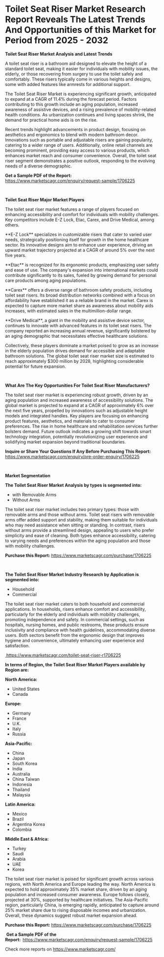 <p><h1>Toilet Seat Riser Market Research Report Reveals The Latest Trends And Opportunities of this Market for Period from 2025 - 2032</h1></p><p><strong>Toilet Seat Riser Market Analysis and Latest Trends</strong></p>
<p><p>A toilet seat riser is a bathroom aid designed to elevate the height of a standard toilet seat, making it easier for individuals with mobility issues, the elderly, or those recovering from surgery to use the toilet safely and comfortably. These risers typically come in various heights and designs, some with added features like armrests for additional support.</p><p>The Toilet Seat Riser Market is experiencing significant growth, anticipated to expand at a CAGR of 11.4% during the forecast period. Factors contributing to this growth include an aging population, increased awareness of assistive devices, and a rising prevalence of mobility-related health conditions. As urbanization continues and living spaces shrink, the demand for practical home aids is on the rise.</p><p>Recent trends highlight advancements in product design, focusing on aesthetics and ergonomics to blend with modern bathroom decor. Innovations such as portable and adjustable risers are gaining popularity, catering to a wider range of users. Additionally, online retail channels are becoming prominent, providing easy access to various products, which enhances market reach and consumer convenience. Overall, the toilet seat riser segment demonstrates a positive outlook, responding to the evolving needs of a diverse demographic.</p></p>
<p><strong>Get a Sample PDF of the Report:&nbsp;</strong> <a href="https://www.marketscagr.com/enquiry/request-sample/1706225?utm_campaign=1889&utm_medium=2&utm_source=Github&utm_content=ia&utm_term=10012025&utm_id=toilet-seat-riser">https://www.marketscagr.com/enquiry/request-sample/1706225</a></p>
<p>&nbsp;</p>
<p><strong>Toilet Seat Riser Major Market Players</strong></p>
<p><p>The toilet seat riser market features a range of players focused on enhancing accessibility and comfort for individuals with mobility challenges. Key competitors include E-Z Lock, Etac, Carex, and Drive Medical, among others.</p><p>**E-Z Lock** specializes in customizable risers that cater to varied user needs, strategically positioning itself for growth in the home healthcare sector. Its innovative designs aim to enhance user experience, driving an upward market trajectory projected at a CAGR of around 5% over the next five years.</p><p>**Etac** is recognized for its ergonomic products, emphasizing user safety and ease of use. The company's expansion into international markets could contribute significantly to its sales, fueled by growing demand for personal care products among aging populations.</p><p>**Carex** offers a diverse range of bathroom safety products, including toilet seat risers. Its broad distribution networks combined with a focus on affordability have established it as a reliable brand in the market. Carex is expected to capture more market share as awareness about mobility aids increases, with estimated sales in the multimillion-dollar range.</p><p>**Drive Medical**, a giant in the mobility and assistive device sector, continues to innovate with advanced features in its toilet seat risers. The company reported an increasing annual revenue, significantly bolstered by an aging demographic that necessitates effective healthcare solutions.</p><p>Collectively, these players dominate a market poised to grow as an increase in the elderly population drives demand for accessible and adaptable bathroom solutions. The global toilet seat riser market size is estimated to reach approximately $300 million by 2028, highlighting considerable potential for future expansion.</p></p>
<p>&nbsp;</p>
<p><strong>What Are The Key Opportunities For Toilet Seat Riser Manufacturers?</strong></p>
<p><p>The toilet seat riser market is experiencing robust growth, driven by an aging population and increased awareness of accessibility solutions. The global market is projected to expand at a CAGR of approximately 6% over the next five years, propelled by innovations such as adjustable height models and integrated handles. Key players are focusing on enhancing product features, aesthetics, and materials to cater to consumer preferences. The rise in home healthcare and rehabilitation services further bolsters demand. Future outlook indicates a growing shift towards smart technology integration, potentially revolutionizing user experience and solidifying market expansion beyond traditional boundaries.</p></p>
<p><strong>Inquire or Share Your Questions If Any Before Purchasing This Report:</strong> <a href="https://www.marketscagr.com/enquiry/pre-order-enquiry/1706225?utm_campaign=1889&utm_medium=2&utm_source=Github&utm_content=ia&utm_term=10012025&utm_id=toilet-seat-riser">https://www.marketscagr.com/enquiry/pre-order-enquiry/1706225</a></p>
<p>&nbsp;</p>
<p><strong>Market Segmentation</strong></p>
<p><strong>The Toilet Seat Riser Market Analysis by types is segmented into:</strong></p>
<p><ul><li>with Removable Arms</li><li>Without Arms</li></ul></p>
<p><p>The toilet seat riser market includes two primary types: those with removable arms and those without arms. Toilet seat risers with removable arms offer added support and stability, making them suitable for individuals who may need assistance when sitting or standing. In contrast, risers without arms provide a streamlined design, appealing to users who prefer simplicity and ease of cleaning. Both types enhance accessibility, catering to varying needs and preferences within the aging population and those with mobility challenges.</p></p>
<p><strong>Purchase this Report:&nbsp;</strong><a href="https://www.marketscagr.com/purchase/1706225?utm_campaign=1889&utm_medium=2&utm_source=Github&utm_content=ia&utm_term=10012025&utm_id=toilet-seat-riser">https://www.marketscagr.com/purchase/1706225</a></p>
<p>&nbsp;</p>
<p><strong>The Toilet Seat Riser Market Industry Research by Application is segmented into:</strong></p>
<p><ul><li>Household</li><li>Commercial</li></ul></p>
<p><p>The toilet seat riser market caters to both household and commercial applications. In households, risers enhance comfort and accessibility, particularly for the elderly and individuals with mobility challenges, promoting independence and safety. In commercial settings, such as hospitals, nursing homes, and public restrooms, these products ensure inclusivity and compliance with health guidelines, accommodating diverse users. Both sectors benefit from the ergonomic design that improves hygiene and convenience, ultimately enhancing user experience and satisfaction.</p></p>
<p><a href="https://www.marketscagr.com/toilet-seat-riser-r1706225?utm_campaign=1889&utm_medium=2&utm_source=Github&utm_content=ia&utm_term=10012025&utm_id=toilet-seat-riser">&nbsp;https://www.marketscagr.com/toilet-seat-riser-r1706225</a></p>
<p><strong>In terms of Region, the Toilet Seat Riser Market Players available by Region are:</strong></p>
<p>
    <p> <strong> North America: </strong>
        <ul>
            <li>United States</li>
            <li>Canada</li>
        </ul>
        </p> 
    <p> <strong> Europe: </strong>
        <ul>
            <li>Germany</li>
            <li>France</li>
            <li>U.K.</li>
            <li>Italy</li>
            <li>Russia</li>
        </ul>
        </p> 
    <p> <strong> Asia-Pacific: </strong>
        <ul>
            <li>China</li>
            <li>Japan</li>
            <li>South Korea</li>
            <li>India</li>
            <li>Australia</li>
            <li>China Taiwan</li>
            <li>Indonesia</li>
            <li>Thailand</li>
            <li>Malaysia</li>
        </ul>
        </p> 
    <p> <strong> Latin America: </strong>
        <ul>
            <li>Mexico</li>
            <li>Brazil</li>
            <li>Argentina Korea</li>
            <li>Colombia</li>
        </ul>
        </p> 
    <p> <strong> Middle East & Africa: </strong>
        <ul>
            <li>Turkey</li>
            <li>Saudi</li>
            <li>Arabia</li>
            <li>UAE</li>
            <li>Korea</li>
        </ul>
    </p>
    </p>
<p><p>The toilet seat riser market is poised for significant growth across various regions, with North America and Europe leading the way. North America is expected to hold approximately 35% market share, driven by an aging population and increased consumer awareness. Europe follows closely, projected at 30%, supported by healthcare initiatives. The Asia-Pacific region, particularly China, is emerging rapidly, anticipated to capture around 25% market share due to rising disposable incomes and urbanization. Overall, these dynamics suggest robust market expansion ahead.</p></p>
<p><strong>Purchase this Report: </strong><a href="https://www.marketscagr.com/purchase/1706225?utm_campaign=1889&utm_medium=2&utm_source=Github&utm_content=ia&utm_term=10012025&utm_id=toilet-seat-riser">https://www.marketscagr.com/purchase/1706225</a></p>
<p>&nbsp;<strong>Get a Sample PDF of the Report:&nbsp;&nbsp;</strong><a href="https://www.marketscagr.com/enquiry/request-sample/1706225?utm_campaign=1889&utm_medium=2&utm_source=Github&utm_content=ia&utm_term=10012025&utm_id=toilet-seat-riser">https://www.marketscagr.com/enquiry/request-sample/1706225</a></p>
<p><strong></strong></p>
<p>Check more reports on <a href="https://www.marketscagr.com/?utm_campaign=1889&utm_medium=2&utm_source=Github&utm_content=ia&utm_term=10012025&utm_id=toilet-seat-riser">https://www.marketscagr.com/</a></p>
